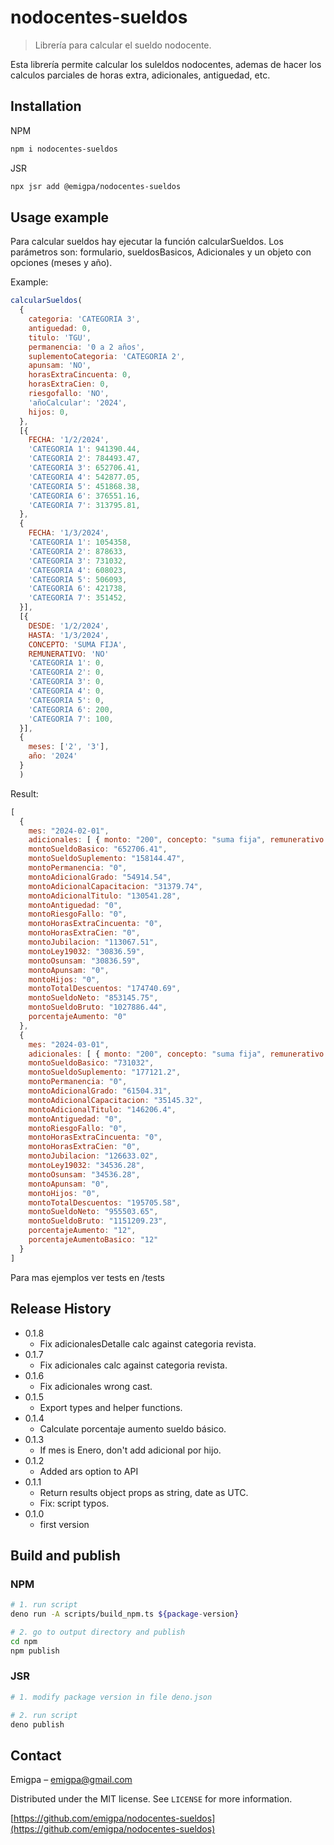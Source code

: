 # nodocentes-sueldos
> Librería para calcular el sueldo nodocente.

Esta librería permite calcular los suleldos nodocentes, ademas de hacer los calculos parciales de horas extra, adicionales, antiguedad, etc.

## Installation

NPM

```sh
npm i nodocentes-sueldos
```

JSR

```sh
npx jsr add @emigpa/nodocentes-sueldos
```

## Usage example

Para calcular sueldos hay ejecutar la función calcularSueldos.
Los parámetros son: formulario, sueldosBasicos, Adicionales y un objeto con opciones (meses y año).

Example:

```js
calcularSueldos(
  {
    categoria: 'CATEGORIA 3',
    antiguedad: 0,
    titulo: 'TGU',
    permanencia: '0 a 2 años',
    suplementoCategoria: 'CATEGORIA 2',
    apunsam: 'NO',
    horasExtraCincuenta: 0,
    horasExtraCien: 0,
    riesgofallo: 'NO',
    'añoCalcular': '2024',
    hijos: 0,
  },
  [{
    FECHA: '1/2/2024',
    'CATEGORIA 1': 941390.44,
    'CATEGORIA 2': 784493.47,
    'CATEGORIA 3': 652706.41,
    'CATEGORIA 4': 542877.05,
    'CATEGORIA 5': 451868.38,
    'CATEGORIA 6': 376551.16,
    'CATEGORIA 7': 313795.81,
  },
  {
    FECHA: '1/3/2024',
    'CATEGORIA 1': 1054358,
    'CATEGORIA 2': 878633,
    'CATEGORIA 3': 731032,
    'CATEGORIA 4': 608023,
    'CATEGORIA 5': 506093,
    'CATEGORIA 6': 421738,
    'CATEGORIA 7': 351452,
  }],
  [{
    DESDE: '1/2/2024',
    HASTA: '1/3/2024',
    CONCEPTO: 'SUMA FIJA',
    REMUNERATIVO: 'NO'
    'CATEGORIA 1': 0,
    'CATEGORIA 2': 0,
    'CATEGORIA 3': 0,
    'CATEGORIA 4': 0,
    'CATEGORIA 5': 0,
    'CATEGORIA 6': 200,
    'CATEGORIA 7': 100,
  }],
  {
    meses: ['2', '3'],
    año: '2024'
  }
  )
```
Result:
```js
[
  {
    mes: "2024-02-01",
    adicionales: [ { monto: "200", concepto: "suma fija", remunerativo: "SI" } ],
    montoSueldoBasico: "652706.41",
    montoSueldoSuplemento: "158144.47",
    montoPermanencia: "0",
    montoAdicionalGrado: "54914.54",
    montoAdicionalCapacitacion: "31379.74",
    montoAdicionalTitulo: "130541.28",
    montoAntiguedad: "0",
    montoRiesgoFallo: "0",
    montoHorasExtraCincuenta: "0",
    montoHorasExtraCien: "0",
    montoJubilacion: "113067.51",
    montoLey19032: "30836.59",
    montoOsunsam: "30836.59",
    montoApunsam: "0",
    montoHijos: "0",
    montoTotalDescuentos: "174740.69",
    montoSueldoNeto: "853145.75",
    montoSueldoBruto: "1027886.44",
    porcentajeAumento: "0"
  },
  {
    mes: "2024-03-01",
    adicionales: [ { monto: "200", concepto: "suma fija", remunerativo: "SI" } ],
    montoSueldoBasico: "731032",
    montoSueldoSuplemento: "177121.2",
    montoPermanencia: "0",
    montoAdicionalGrado: "61504.31",
    montoAdicionalCapacitacion: "35145.32",
    montoAdicionalTitulo: "146206.4",
    montoAntiguedad: "0",
    montoRiesgoFallo: "0",
    montoHorasExtraCincuenta: "0",
    montoHorasExtraCien: "0",
    montoJubilacion: "126633.02",
    montoLey19032: "34536.28",
    montoOsunsam: "34536.28",
    montoApunsam: "0",
    montoHijos: "0",
    montoTotalDescuentos: "195705.58",
    montoSueldoNeto: "955503.65",
    montoSueldoBruto: "1151209.23",
    porcentajeAumento: "12",
    porcentajeAumentoBasico: "12"
  }
]

```

Para mas ejemplos ver tests en /tests

## Release History
* 0.1.8
  * Fix adicionalesDetalle calc against categoria revista.
* 0.1.7
  * Fix adicionales calc against categoria revista.
* 0.1.6
  * Fix adicionales wrong cast.
* 0.1.5
  * Export types and helper functions.
* 0.1.4
  * Calculate porcentaje aumento sueldo básico.
* 0.1.3
  * If mes is Enero, don't add adicional por hijo.
* 0.1.2
  * Added ars option to API
* 0.1.1
  * Return results object props as string, date as UTC.
  * Fix: script typos.
* 0.1.0
  * first version

## Build and publish

### NPM
```bash
# 1. run script
deno run -A scripts/build_npm.ts ${package-version}

# 2. go to output directory and publish
cd npm
npm publish
```

### JSR
```bash
# 1. modify package version in file deno.json

# 2. run script
deno publish
```
## Contact

Emigpa – emigpa@gmail.com

Distributed under the MIT license. See ``LICENSE`` for more information.

[https://github.com/emigpa/nodocentes-sueldos](https://github.com/emigpa/nodocentes-sueldos)

